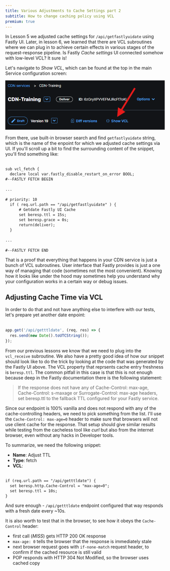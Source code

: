 ```yaml
---
title: Various Adjustments to Cache Settings part 2
subtitle: How to change caching policy using VCL
premium: true
---
```


In Lesson 5 we adjusted cache settings for `/api/getfastlyuidate` using Fastly UI. Later, in lesson 6, we learned that there are VCL subroutines where we can plug in to achieve certain effects in various stages of the request-response pipeline. Is Fastly *Cache settings* UI connected somehow with low-level VCL? It sure is!

Let's navigate to *Show VCL*, which can be found at the top in the main Service configuration screen:

![Show VCL](../../../public/lesson7/view-vcl.png)

From there, use built-in browser search and find `getfastlyuidate` string, which is the name of the enpoint for which we adjusted cache settings via UI. If you'll scroll up a bit to find the surrounding content of the snippet, you'll find something like:
```varnish

sub vcl_fetch {
  declare local var.fastly_disable_restart_on_error BOOL;
#--FASTLY FETCH BEGIN

...

# priority: 10
  if ( req.url.path == "/api/getfastlyuidate" ) {
      # Getdate Fastly UI Cache
      set beresp.ttl = 15s;
      set beresp.grace = 0s;
      return(deliver);
  }

...

#--FASTLY FETCH END

```

That is a proof that everything that happens in your CDN service is just a bunch of VCL subroutines. User interface that Fastly provides is just a one way of managing that code (sometimes not the most convenient). Knowing how it looks like under the hood may sometimes help you understand why your configuration works in a certain way or debug issues.

## Adjusting Cache Time via VCL

In order to do that and not have anything else to interfere with our tests, let's prepare yet another date enpoint:

```javascript

app.get('/api/getttldate', (req, res) => {
  res.send(new Date().toUTCString());
});
```

From our previous lessons we know that we need to plug into the `vcl_receive` subroutine. We also have a pretty good idea of how our snippet should look like to do the trick by looking at the code that was generated by the Fastly UI above. The VCL property that reprsents cache entry freshness is `beresp.ttl`. The common pitfall in this case is that this is not enough because deep in the Fastly documentation there is the following statement:

> If the response does not have any of Cache-Control: max-age, Cache-Control: s-maxage or Surrogate-Control: max-age headers, set beresp.ttl to the fallback TTL configured for your Fastly service.

Since our endpoint is 100% vanilla and does not respond with any of the cache-controlling headers, we need to pick something from the list. I'll use the `Cache-Control: max-age=0` header to make sure that browsers will not use client cache for the response. That setup should give similar results while testing from the cacheless tool like *curl* but also from the internet browser, even without any hacks in Developer tools.

To summarize, we need the following snippet:
- **Name**: Adjust TTL
- **Type**: fetch
- **VCL**:
```varnish

if (req.url.path == "/api/getttldate") {
  set beresp.http.Cache-Control = "max-age=0";
  set beresp.ttl = 10s;
}
```

And sure enough - `/api/getttldate` endpoint configured that way responds with a fresh date every ~10s. 

It is also worth to test that in the browser, to see how it obeys the `Cache-Control` header:
- first call (*MISS*) gets HTTP 200 OK response
- `max-age: 0` tells the browser that the response is immediately stale
- next browser request goes with `if-none-match` request header, to confirm if the cached resource is still valid
- POP responds with HTTP 304 Not Modified, so the browser uses cached copy